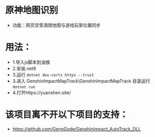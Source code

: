 # 原神地图识别

* 功能：网页空莹酒馆地图与游戏玩家位置同步
# 用法：
* 1.导入js脚本到油猴
* 2.安装.net6
* 3.运行 `dotnet dev-certs https --trust`
* 3.进入 GenshinImpactMapTrack\GenshinImpactMapTrack 目录运行  `dotnet run`
* 4.打开https://yuanshen.site/

# 该项目离不开以下项目的支持：
* https://github.com/GengGode/GenshinImpact_AutoTrack_DLL
